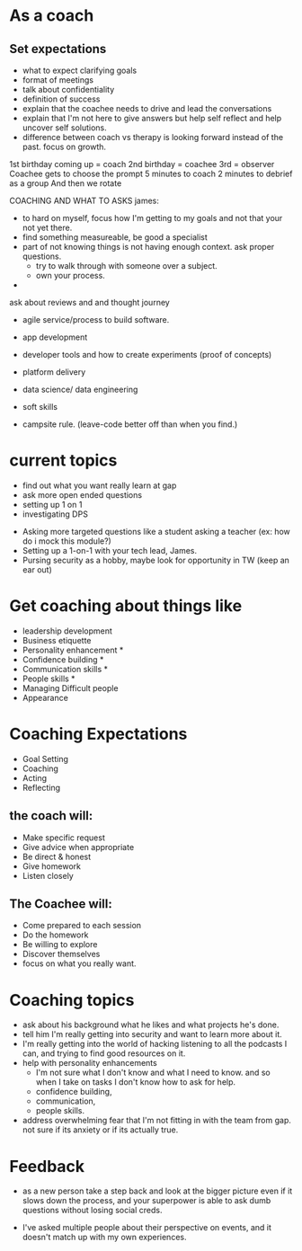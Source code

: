 # As a coach
## Set expectations
* what to expect clarifying goals
* format of meetings
* talk about confidentiality
* definition of success
* explain that the coachee needs to drive and lead the conversations
* explain that I'm not here to give answers but help self reflect and help uncover self solutions.
* difference between coach vs therapy is looking forward instead of the past. focus on growth. 


1st birthday coming up = coach
2nd birthday = coachee
3rd = observer
Coachee gets to choose the prompt
5 minutes to coach
2 minutes to debrief as a group
And then we rotate


COACHING AND WHAT TO ASKS
james: 
* to hard on myself, focus how I'm getting to my goals and not that your not yet there. 
* find something measureable, be good a specialist
* part of not knowing things is not having enough context. ask proper questions. 
    - try to walk through with someone over a subject.
    - own your process. 
* 

ask about reviews and and thought journey
* agile service/process to build software.


* app development
* developer tools and how to create experiments (proof of concepts)
* platform delivery 
* data science/ data engineering
* soft skills


* campsite rule. (leave-code better off than when you find.)



# current topics
* find out what you want really learn at gap
* ask more open ended questions
* setting up 1 on 1
* investigating DPS
- Asking more targeted questions like a student asking a teacher (ex: how do i mock this module?)
- Setting up a 1-on-1 with your tech lead, James.
- Pursing security as a hobby, maybe look for opportunity in TW (keep an ear out)

# Get coaching about things like 
* leadership development
* Business etiquette
* Personality enhancement *
* Confidence building *
* Communication skills *
* People skills *
* Managing Difficult people
* Appearance 

# Coaching Expectations
* Goal Setting 
* Coaching
* Acting
* Reflecting
## the coach will:
* Make specific request
* Give advice when appropriate
* Be direct & honest
* Give homework
* Listen closely
## The Coachee will:
* Come prepared to each session
* Do the homework
* Be willing to explore
* Discover themselves
* focus on what you really want.

# Coaching topics
* ask about his background what he likes and what projects he's done.
* tell him I'm really getting into security and want to learn more about it.
* I'm really getting into the world of hacking listening to all the podcasts I can, and trying to find good resources on it. 
* help with personality enhancements
    - I'm not sure what I don't know and what I need to know. and so when I take on tasks I don't know how to ask for help.
    - confidence building,
    - communication,
    - people skills.
* address overwhelming fear that I'm not fitting in with the team from gap. not sure if its anxiety or if its actually true. 

# Feedback
* as a new person take a step back and look at the bigger picture even if it slows down the process, and your superpower is able to ask dumb questions without losing social creds.


* I've asked multiple people about their perspective on events, and it doesn't match up with my own experiences. 